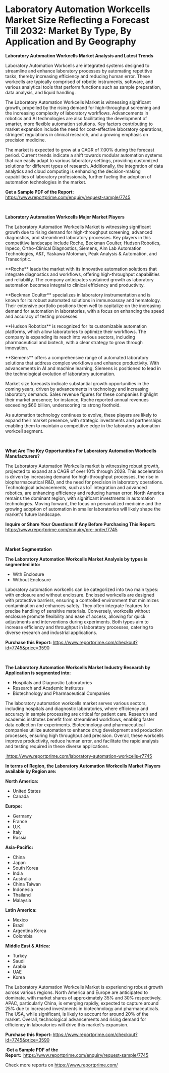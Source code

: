 <p><h1>Laboratory Automation Workcells Market Size Reflecting a Forecast Till 2032: Market By Type, By Application and By Geography</h1></p><p><strong>Laboratory Automation Workcells Market Analysis and Latest Trends</strong></p>
<p><p>Laboratory Automation Workcells are integrated systems designed to streamline and enhance laboratory processes by automating repetitive tasks, thereby increasing efficiency and reducing human error. These workcells are typically comprised of robotic instruments, software, and various analytical tools that perform functions such as sample preparation, data analysis, and liquid handling.</p><p>The Laboratory Automation Workcells Market is witnessing significant growth, propelled by the rising demand for high-throughput screening and the increasing complexity of laboratory workflows. Advancements in robotics and AI technologies are also facilitating the development of smarter, more flexible automation solutions. Key factors contributing to market expansion include the need for cost-effective laboratory operations, stringent regulations in clinical research, and a growing emphasis on precision medicine.</p><p>The market is expected to grow at a CAGR of 7.00% during the forecast period. Current trends indicate a shift towards modular automation systems that can easily adapt to various laboratory settings, providing customized solutions for different types of research. Additionally, the integration of data analytics and cloud computing is enhancing the decision-making capabilities of laboratory professionals, further fueling the adoption of automation technologies in the market.</p></p>
<p><strong>Get a Sample PDF of the Report:&nbsp;</strong> <a href="https://www.reportprime.com/enquiry/request-sample/7745?utm_campaign=2111&utm_medium=2&utm_source=Github&utm_content=ia&utm_term=19032025&utm_id=laboratory-automation-workcells">https://www.reportprime.com/enquiry/request-sample/7745</a></p>
<p>&nbsp;</p>
<p><strong>Laboratory Automation Workcells Major Market Players</strong></p>
<p><p>The Laboratory Automation Workcells Market is witnessing significant growth due to rising demand for high-throughput screening, advanced diagnostics, and streamlined laboratory processes. Key players in this competitive landscape include Roche, Beckman Coulter, Hudson Robotics, Inpeco, Ortho-Clinical Diagnostics, Siemens, Aim Lab Automation Technologies, A&T, Yaskawa Motoman, Peak Analysis & Automation, and Transcriptic.</p><p>**Roche** leads the market with its innovative automation solutions that integrate diagnostics and workflows, offering high-throughput capabilities and reliability. The company anticipates sustained growth as laboratory automation becomes integral to clinical efficiency and productivity.</p><p>**Beckman Coulter** specializes in laboratory instrumentation and is known for its robust automated solutions in immunoassay and hematology. Their extensive portfolio positions them well to capitalize on the increasing demand for automation in laboratories, with a focus on enhancing the speed and accuracy of testing processes.</p><p>**Hudson Robotics** is recognized for its customizable automation platforms, which allow laboratories to optimize their workflows. The company is expanding its reach into various sectors, including pharmaceutical and biotech, with a clear strategy to grow through innovation.</p><p>**Siemens** offers a comprehensive range of automated laboratory solutions that address complex workflows and enhance productivity. With advancements in AI and machine learning, Siemens is positioned to lead in the technological evolution of laboratory automation.</p><p>Market size forecasts indicate substantial growth opportunities in the coming years, driven by advancements in technology and increasing laboratory demands. Sales revenue figures for these companies highlight their market presence; for instance, Roche reported annual revenues exceeding $60 billion, underscoring its strong foothold.</p><p>As automation technology continues to evolve, these players are likely to expand their market presence, with strategic investments and partnerships enabling them to maintain a competitive edge in the laboratory automation workcell segment.</p></p>
<p>&nbsp;</p>
<p><strong>What Are The Key Opportunities For Laboratory Automation Workcells Manufacturers?</strong></p>
<p><p>The Laboratory Automation Workcells market is witnessing robust growth, projected to expand at a CAGR of over 10% through 2028. This acceleration is driven by increasing demand for high-throughput processes, the rise in biopharmaceutical R&D, and the need for precision in laboratory operations. Technological advancements, such as IoT integration and advanced robotics, are enhancing efficiency and reducing human error. North America remains the dominant region, with significant investments in automation technologies. Moving forward, the focus on personalized medicine and the growing adoption of automation in smaller laboratories will likely shape the market's future landscape.</p></p>
<p><strong>Inquire or Share Your Questions If Any Before Purchasing This Report:</strong> <a href="https://www.reportprime.com/enquiry/pre-order/7745?utm_campaign=2111&utm_medium=2&utm_source=Github&utm_content=ia&utm_term=19032025&utm_id=laboratory-automation-workcells">https://www.reportprime.com/enquiry/pre-order/7745</a></p>
<p>&nbsp;</p>
<p><strong>Market Segmentation</strong></p>
<p><strong>The Laboratory Automation Workcells Market Analysis by types is segmented into:</strong></p>
<p><ul><li>With Enclosure</li><li>Without Enclosure</li></ul></p>
<p><p>Laboratory automation workcells can be categorized into two main types: with enclosure and without enclosure. Enclosed workcells are designed with protective barriers, ensuring a controlled environment that minimizes contamination and enhances safety. They often integrate features for precise handling of sensitive materials. Conversely, workcells without enclosure promote flexibility and ease of access, allowing for quick adjustments and interventions during experiments. Both types aim to increase efficiency and throughput in laboratory processes, catering to diverse research and industrial applications.</p></p>
<p><strong>Purchase this Report:&nbsp;</strong><a href="https://www.reportprime.com/checkout?id=7745&price=3590&utm_campaign=2111&utm_medium=2&utm_source=Github&utm_content=ia&utm_term=19032025&utm_id=laboratory-automation-workcells">https://www.reportprime.com/checkout?id=7745&price=3590</a></p>
<p>&nbsp;</p>
<p><strong>The Laboratory Automation Workcells Market Industry Research by Application is segmented into:</strong></p>
<p><ul><li>Hospitals and Diagnostic Laboratories</li><li>Research and Academic Institutes</li><li>Biotechnology and Pharmaceutical Companies</li></ul></p>
<p><p>The laboratory automation workcells market serves various sectors, including hospitals and diagnostic laboratories, where efficiency and accuracy in sample processing are critical for patient care. Research and academic institutes benefit from streamlined workflows, enabling faster data collection for experiments. Biotechnology and pharmaceutical companies utilize automation to enhance drug development and production processes, ensuring high throughput and precision. Overall, these workcells improve productivity, reduce human error, and facilitate the rapid analysis and testing required in these diverse applications.</p></p>
<p><a href="https://www.reportprime.com/laboratory-automation-workcells-r7745?utm_campaign=2111&utm_medium=2&utm_source=Github&utm_content=ia&utm_term=19032025&utm_id=laboratory-automation-workcells">&nbsp;https://www.reportprime.com/laboratory-automation-workcells-r7745</a></p>
<p><strong>In terms of Region, the Laboratory Automation Workcells Market Players available by Region are:</strong></p>
<p>
    <p> <strong> North America: </strong>
        <ul>
            <li>United States</li>
            <li>Canada</li>
        </ul>
        </p> 
    <p> <strong> Europe: </strong>
        <ul>
            <li>Germany</li>
            <li>France</li>
            <li>U.K.</li>
            <li>Italy</li>
            <li>Russia</li>
        </ul>
        </p> 
    <p> <strong> Asia-Pacific: </strong>
        <ul>
            <li>China</li>
            <li>Japan</li>
            <li>South Korea</li>
            <li>India</li>
            <li>Australia</li>
            <li>China Taiwan</li>
            <li>Indonesia</li>
            <li>Thailand</li>
            <li>Malaysia</li>
        </ul>
        </p> 
    <p> <strong> Latin America: </strong>
        <ul>
            <li>Mexico</li>
            <li>Brazil</li>
            <li>Argentina Korea</li>
            <li>Colombia</li>
        </ul>
        </p> 
    <p> <strong> Middle East & Africa: </strong>
        <ul>
            <li>Turkey</li>
            <li>Saudi</li>
            <li>Arabia</li>
            <li>UAE</li>
            <li>Korea</li>
        </ul>
    </p>
    </p>
<p><p>The Laboratory Automation Workcells Market is experiencing robust growth across various regions. North America and Europe are anticipated to dominate, with market shares of approximately 35% and 30% respectively. APAC, particularly China, is emerging rapidly, expected to capture around 25% due to increased investments in biotechnology and pharmaceuticals. The USA, while significant, is likely to account for around 20% of the market. Overall, technological advancements and rising demand for efficiency in laboratories will drive this market's expansion.</p></p>
<p><strong>Purchase this Report: </strong><a href="https://www.reportprime.com/checkout?id=7745&price=3590&utm_campaign=2111&utm_medium=2&utm_source=Github&utm_content=ia&utm_term=19032025&utm_id=laboratory-automation-workcells">https://www.reportprime.com/checkout?id=7745&price=3590</a></p>
<p>&nbsp;<strong>Get a Sample PDF of the Report:&nbsp;&nbsp;</strong><a href="https://www.reportprime.com/enquiry/request-sample/7745?utm_campaign=2111&utm_medium=2&utm_source=Github&utm_content=ia&utm_term=19032025&utm_id=laboratory-automation-workcells">https://www.reportprime.com/enquiry/request-sample/7745</a></p>
<p><strong></strong></p>
<p>Check more reports on <a href="https://www.reportprime.com/?utm_campaign=2111&utm_medium=2&utm_source=Github&utm_content=ia&utm_term=19032025&utm_id=laboratory-automation-workcells">https://www.reportprime.com/</a></p>
